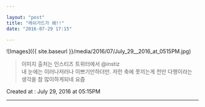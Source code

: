 ```yaml
---

layout: "post"  
title: "래쉬가드가 왜!!"  
date: "2016-07-29 17:15"

---
```


![Images]({{ site.baseurl }}/media/2016/07/July_29__2016_at_0515PM.jpg)

> 이미지 출처는 인스티즈 트위터에서 @instiz  
> 내 눈에는 이러나저러나 이쁘기만하더만. 저런 축에 못끼는게 천만 다행이라는 생각을 참 많이하게되네 요즘

Created at : July 29, 2016 at 05:15PM

---
